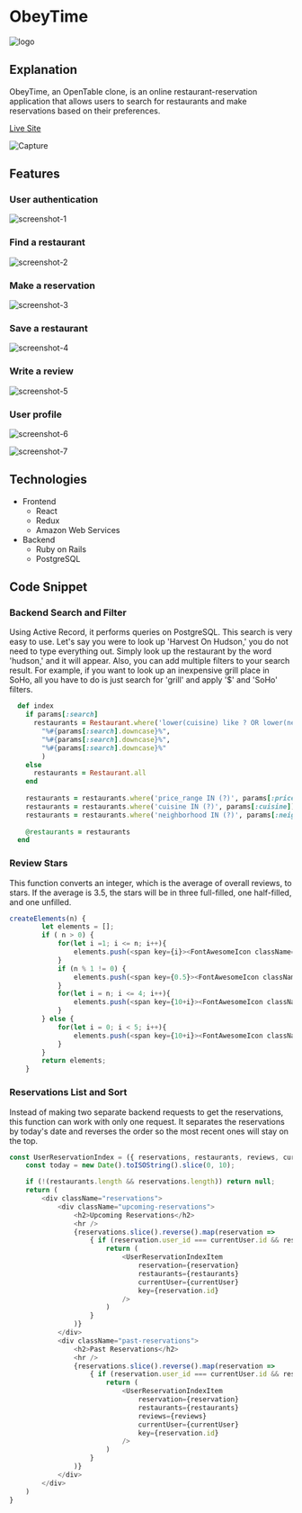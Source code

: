 # ObeyTime

![logo](https://user-images.githubusercontent.com/43161185/133803505-31206666-48d1-4694-b725-59756ed7be78.png)

## Explanation

ObeyTime, an OpenTable clone, is an online restaurant-reservation application that allows users to search for restaurants and make reservations based on their preferences.

[Live Site](https://obeytime.herokuapp.com "ObeyTime")

![Capture](https://user-images.githubusercontent.com/43161185/133803601-7959e955-c412-40a5-9aff-fdcc62f5fd47.PNG)

## Features

### User authentication

![screenshot-1](/app/assets/images/screenshot-1.PNG)

### Find a restaurant

![screenshot-2](/app/assets/images/screenshot-2.PNG)

### Make a reservation

![screenshot-3](/app/assets/images/screenshot-3.PNG)

### Save a restaurant

![screenshot-4](/app/assets/images/screenshot-4.PNG)

### Write a review

![screenshot-5](/app/assets/images/screenshot-5.PNG)

### User profile

![screenshot-6](/app/assets/images/screenshot-6.PNG)

![screenshot-7](/app/assets/images/screenshot-7.PNG)


## Technologies

* Frontend
  * React
  * Redux
  * Amazon Web Services
* Backend
  * Ruby on Rails
  * PostgreSQL

## Code Snippet

### Backend Search and Filter

Using Active Record, it performs queries on PostgreSQL. This search is very easy to use. Let's say you were to look up 'Harvest On Hudson,' you do not need to type everything out. Simply look up the restaurant by the word 'hudson,' and it will appear. Also, you can add multiple filters to your search result. For example, if you want to look up an inexpensive grill place in SoHo, all you have to do is just search for 'grill' and apply '$' and 'SoHo' filters. 

```ruby
  def index
    if params[:search]
      restaurants = Restaurant.where('lower(cuisine) like ? OR lower(neighborhood) like ? OR lower(name) like ?',
        "%#{params[:search].downcase}%",
        "%#{params[:search].downcase}%",
        "%#{params[:search].downcase}%"
        )
    else
      restaurants = Restaurant.all
    end
        
    restaurants = restaurants.where('price_range IN (?)', params[:price]) if params[:price]
    restaurants = restaurants.where('cuisine IN (?)', params[:cuisine]) if params[:cuisine]
    restaurants = restaurants.where('neighborhood IN (?)', params[:neighborhood]) if params[:neighborhood]
        
    @restaurants = restaurants
  end
```

### Review Stars

This function converts an integer, which is the average of overall reviews, to stars. If the average is 3.5, the stars will be in three full-filled, one half-filled, and one unfilled.

```javascript
createElements(n) {
        let elements = [];
        if ( n > 0) {
            for(let i =1; i <= n; i++){
                elements.push(<span key={i}><FontAwesomeIcon className="stars-filled" icon={fasStar} /></span>);
            }
            if (n % 1 != 0) {
                elements.push(<span key={0.5}><FontAwesomeIcon className="stars-half" icon={fasStarHalfAlt} /></span>);
            }
            for(let i = n; i <= 4; i++){
                elements.push(<span key={10+i}><FontAwesomeIcon className="stars-unfilled" icon={farStar} /></span>);
            }
        } else {
            for(let i = 0; i < 5; i++){
                elements.push(<span key={10+i}><FontAwesomeIcon className="stars-unfilled" icon={farStar} /></span>);
            }
        }
        return elements;
    }
```

### Reservations List and Sort

Instead of making two separate backend requests to get the reservations, this function can work with only one request. It separates the reservations by today's date and reverses the order so the most recent ones will stay on the top.

```javascript
const UserReservationIndex = ({ reservations, restaurants, reviews, currentUser }) => {
    const today = new Date().toISOString().slice(0, 10);

    if (!(restaurants.length && reservations.length)) return null;
    return (
        <div className="reservations">
            <div className="upcoming-reservations">
                <h2>Upcoming Reservations</h2>
                <hr />
                {reservations.slice().reverse().map(reservation => 
                    { if (reservation.user_id === currentUser.id && reservation.date >= today) 
                        return (
                            <UserReservationIndexItem
                                reservation={reservation}
                                restaurants={restaurants}
                                currentUser={currentUser}
                                key={reservation.id}
                            />  
                        )
                    } 
                )}
            </div>
            <div className="past-reservations">
                <h2>Past Reservations</h2>
                <hr />
                {reservations.slice().reverse().map(reservation => 
                    { if (reservation.user_id === currentUser.id && reservation.date < today) 
                        return (
                            <UserReservationIndexItem
                                reservation={reservation}
                                restaurants={restaurants}
                                reviews={reviews}
                                currentUser={currentUser}
                                key={reservation.id}
                            />  
                        )
                    } 
                )}
            </div>
        </div>
    )
}
```